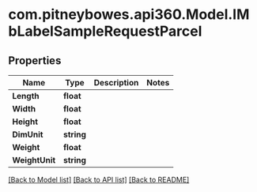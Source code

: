 # com.pitneybowes.api360.Model.IMbLabelSampleRequestParcel

## Properties

Name | Type | Description | Notes
------------ | ------------- | ------------- | -------------
**Length** | **float** |  | 
**Width** | **float** |  | 
**Height** | **float** |  | 
**DimUnit** | **string** |  | 
**Weight** | **float** |  | 
**WeightUnit** | **string** |  | 

[[Back to Model list]](../../README.md#documentation-for-models) [[Back to API list]](../../README.md#documentation-for-api-endpoints) [[Back to README]](../../README.md)

